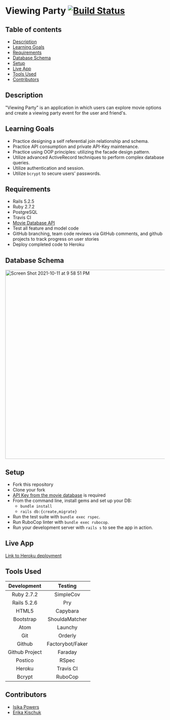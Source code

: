 # Viewing Party [![Build Status](https://app.travis-ci.com/Isikapowers/viewing_party.svg?branch=main)](https://app.travis-ci.com/Isikapowers/viewing_party)

## Table of contents
* [Description](#description)
* [Learning Goals](#learning-goals)
* [Requirements](#requirements)
* [Database Schema](#database-schema)
* [Setup](#setup)
* [Live App](#live-app)
* [Tools Used](#tools-used)
* [Contributors](#contributors)

## Description

"Viewing Party" is an application in which users can explore movie options and create a viewing party event for the user and friend's.

## Learning Goals
- Practice designing a self referential join relationship and schema.
- Practice API consumption and private API-Key maintenance.
- Practice using OOP principles: utilizing the facade design pattern.
- Utilize advanced ActiveRecord techniques to perform complex database queries.
- Utilize authentication and session.
- Utilize `bcrypt` to secure users' passwords.

## Requirements
- Rails 5.2.5
- Ruby 2.7.2
- PostgreSQL
- Travis CI
- [Movie Database API](https://www.themoviedb.org/)
- Test all feature and model code
- GitHub branching, team code reviews via GitHub comments, and github projects to track progress on user stories
- Deploy completed code to Heroku

## Database Schema
<img width="597" alt="Screen Shot 2021-10-11 at 9 58 51 PM" src="https://user-images.githubusercontent.com/72399033/136889076-b63f675b-90b8-4531-b35a-87a336a05347.png">

## Setup
* Fork this repository
* Clone your fork
* [API Key from the movie database](https://developers.themoviedb.org/4/auth/user-authorization-1) is required
* From the command line, install gems and set up your DB:
    * `bundle install`
    * `rails db:{create,migrate}`
* Run the test suite with `bundle exec rspec`.
* Run RuboCop linter with `bundle exec rubocop`.
* Run your development server with `rails s` to see the app in action.

## Live App
[Link to Heroku deployment](https://viewing-party-denver.herokuapp.com)

## Tools Used

| Development    |  Testing             |
| :-------------:| :-------------------:|
| Ruby 2.7.2     | SimpleCov            |
| Rails 5.2.6    | Pry                  |
| HTML5          | Capybara             |
| Bootstrap      | ShouldaMatcher       |
| Atom           | Launchy              |
| Git            | Orderly              |
| Github         | Factorybot/Faker     |
| Github Project | Faraday              |
| Postico        | RSpec                |
| Heroku         | Travis CI            |
| Bcrypt         | RuboCop              |

## Contributors

- [Isika Powers](https://github.com/Isikapowers/)
- [Erika Kischuk](http://github.com/eakischuk/)
